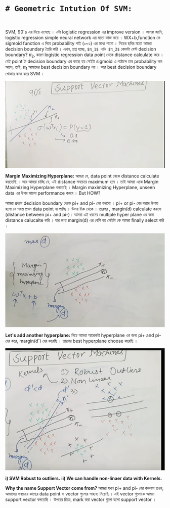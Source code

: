 <br>

# `# Geometric Intution Of SVM:`

<br>

SVM, 90's এর দিয়ে এসেছে । এটা logistic regression এর improve version । আমরা জানি, logistic regression simple neural network এর মতো কাজ করে । WX+b,function কে sigmoid function এ দিয়ে probability পাই (০~১) এর মধ্যে পাবো । নিচের ছবির মতো আমরা decision boundary তৈরি করি । এখন, প্রশ্ন হচ্ছে, `$π_1$ নাকি $π_2$` কোনটা বেস্ট decision boundary?  $π_2$, কারণ logistic regression data point থেকে distance calculate করে । যেই point টা decision boundary এর কাছে হয় সেইটা sigmoid এ পাঠালে তার probability কম আসে, তাই, $π_1$ আমাদের best decision boundary নয় । আর best decision boundary খোজার কাজ করে SVM । 


![image](img/img01.png)



**Margin Maximizing Hyperplane:** আমরা যে, data point থেকে distance calculate করতেছি । আর আমরা চাচ্ছি যে, এই distance সবচেয়ে maximum হবে । তাই আমরা একে Margin Maximizing Hyperplane বলতেছি ।  Margin maximizing Hyperplane,  unseen   data এর উপর ভালো performance করবে । But HOW?


আমরা প্রথমে decision boundary থেকে pi+ and pi- বের করবো । pi+ or pi- বের করার উপায় হলো যে পযন্ত প্রথম data point না পাচ্ছি । উভয় দিক থেকে । তারপর ,  margin(d) calculate করবো (distance between pi+ and pi-)। আমরা এই ধরনের multiple hyper plane এর জন্য distance calucalte করি ।  যার জন্য margin(d) এর বেশি হয় সেইটা কে আমরা finally select করি ।

![image](img/img02.png)


**Let's add another hyperplane:** নিচে আমরা আরেকটা hyperplane এর জন্য pi+ and pi- বের করে, margin(d`) বের করেছি । তারপর best hyperplane choose করেছি । 

![imgae](img/img03.png)

**i) SVM Robust to outliers.**
**ii) We can handle non-linaer data with Kernels.**

**Why the name Support Vector come from?** আমরা যখন pi+ and pi- বের করলাম তখন, আমাদের সবচেয়ে কাছের data point বা vector গুলোর সাহায্য নিয়েছি । এই  vector গুলোকে আমরা support vector বলতেছি । উপরের চিত্রে, mark করা vector গুলো হলো support vector । 



